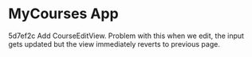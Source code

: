 # MyCourses App

5d7ef2c
Add CourseEditView. Problem with this when we edit, the input gets updated but the view immediately reverts to previous page.

